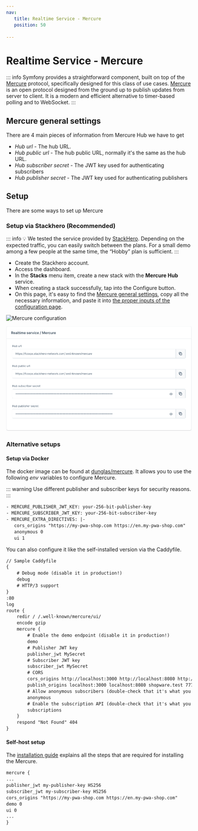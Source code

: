 ```yaml
---
nav:
   title: Realtime Service - Mercure
   position: 50

---
```


# Realtime Service - Mercure

::: info
Symfony provides a straightforward component, built on top of the [Mercure](https://symfony.com/doc/current/mercure.html) protocol, specifically designed for this class of use cases.
[Mercure](https://mercure.rocks/docs/getting-started) is an open protocol designed from the ground up to publish updates from server to client. It is a modern and efficient alternative to timer-based polling and to WebSocket.
:::

## Mercure general settings
There are 4 main pieces of information from Mercure Hub we have to get
- *Hub url* - The hub URL.
- *Hub public url* - The hub public URL, normally it's the same as the hub URL.
- *Hub subscriber secret* - The JWT key used for authenticating subscribers
- *Hub publisher secret* - The JWT key used for authenticating publishers

## Setup
There are some ways to set up Mercure

### Setup via Stackhero (Recommended)
::: info
💡 We tested the service provided by [StackHero](https://www.stackhero.io/en/services/Mercure-Hub/pricing). Depending on the expected traffic, you can easily switch between the plans. For a small demo among a few people at the same time, the “Hobby” plan is sufficient.
:::

- Create the Stackhero account.
- Access the dashboard.
- In the **Stacks** menu item, create a new stack with the **Mercure Hub** service.
- When creating a stack successfully, tap into the Configure button.
- On this page, it's easy to find the [Mercure general settings](#mercure-general-settings), copy all the necessary information, and paste it into [the proper inputs of the configuration page](../configuration.md#realtime-service).

![Mercure configuration](../../../assets/products-digitalSalesRooms-mercureConfig.png)

![ ](../../../assets/products-digitalSalesRooms-mercureConfigExample.png)

### Alternative setups
#### Setup via Docker
The docker image can be found at [dunglas/mercure](https://hub.docker.com/r/dunglas/mercure). It allows you to use the following *env* variables to configure Mercure.

::: warning
Use different publisher and subscriber keys for security reasons.
:::

```txt
- MERCURE_PUBLISHER_JWT_KEY: your-256-bit-publisher-key
- MERCURE_SUBSCRIBER_JWT_KEY: your-256-bit-subscriber-key
- MERCURE_EXTRA_DIRECTIVES: |-  
   cors_origins "https://my-pwa-shop.com https://en.my-pwa-shop.com"  
   anonymous 0  
   ui 1
```

You can also configure it like the self-installed version via the Caddyfile.

```txt
// Sample Caddyfile
{
    # Debug mode (disable it in production!)
    debug
    # HTTP/3 support
}
:80
log
route {
    redir / /.well-known/mercure/ui/
    encode gzip
    mercure {
        # Enable the demo endpoint (disable it in production!)
        demo
        # Publisher JWT key
        publisher_jwt MySecret
        # Subscriber JWT key
        subscriber_jwt MySecret
        # CORS
        cors_origins http://localhost:3000 http://localhost:8080 http://shopware.test http://7779-91-90-160-158.ngrok.io
        publish_origins localhost:3000 localhost:8080 shopware.test 7779-91-90-160-158.ngrok.io
        # Allow anonymous subscribers (double-check that it's what you want)
        anonymous
        # Enable the subscription API (double-check that it's what you want)
        subscriptions
    }
    respond "Not Found" 404
}
```

#### Self-host setup

The [installation guide](https://mercure.rocks/docs/hub/install) explains all the steps that are required for installing the Mercure.

```txt
mercure {
...  
publisher_jwt my-publisher-key HS256  
subscriber_jwt my-subscriber-key HS256  
cors_origins "https://my-pwa-shop.com https://en.my-pwa-shop.com"  
demo 0  
ui 0  
...
}
```
